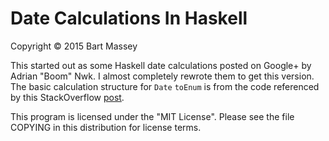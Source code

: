 # Date Calculations In Haskell
Copyright &copy; 2015 Bart Massey

This started out as some Haskell date calculations posted on
Google+ by Adrian "Boom" Nwk. I almost completely rewrote
them to get this version. The basic calculation structure
for `Date` `toEnum` is from the code referenced by this
StackOverflow [post](http://stackoverflow.com/questions/11188621/).

This program is licensed under the "MIT License".  Please
see the file COPYING in this distribution for license terms.
